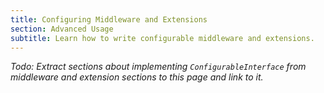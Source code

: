 ```yaml
---
title: Configuring Middleware and Extensions
section: Advanced Usage
subtitle: Learn how to write configurable middleware and extensions.
---
```


_Todo: Extract sections about implementing `ConfigurableInterface` from middleware and extension sections to this page and link to it._
